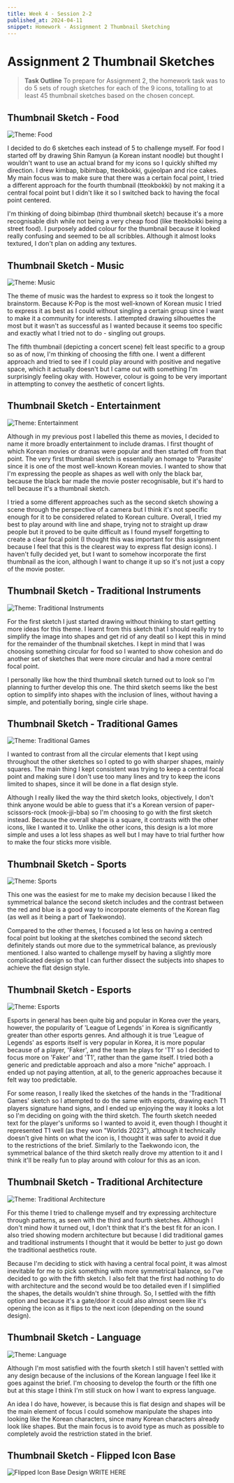 ```yaml
---
title: Week 4 - Session 2-2
published_at: 2024-04-11
snippet: Homework - Assignment 2 Thumbnail Sketching
---
```

# Assignment 2 Thumbnail Sketches
> **Task Outline**
> To prepare for Assignment 2, the homework task was to do 5 sets of rough sketches for each of the 9 icons, totalling to at least 45 thumbnail sketches based on the chosen concept.

## Thumbnail Sketch - Food
![Theme: Food](/W04/5_1food.JPG)

I decided to do 6 sketches each instead of 5 to challenge myself. For food I started off by drawing Shin Ramyun (a Korean instant noodle) but thought I wouldn't want to use an actual brand for my icons so I quickly shifted my direction. I drew kimbap, bibimbap, tteokbokki, gujeolpan and rice cakes. My main focus was to make sure that there was a certain focal point, I tried a different approach for the fourth thumbnail (tteokbokki) by not making it a central focal point but I didn't like it so I switched back to having the focal point centered. 

I'm thinking of doing bibimbap (third thumbnail sketch) because it's a more recognisable dish while not being a very cheap food (like tteokbokki being a street food). I purposely added colour for the thumbnail because it looked really confusing and seemed to be all scribbles. Although it almost looks textured, I don't plan on adding any textures.

## Thumbnail Sketch - Music
![Theme: Music](W04/5_2music.JPG)

The theme of music was the hardest to express so it took the longest to brainstorm. Because K-Pop is the most well-known of Korean music I tried to express it as best as I could without singling a certain group since I want to make it a community for interests. I attempted drawing silhouettes the most but it wasn't as successful as I wanted because it seems too specific and exactly what I tried not to do - singling out groups.

The fifth thumbnail (depicting a concert scene) felt least specific to a group so as of now, I'm thinking of choosing the fifth one. I went a different approach and tried to see if I could play around with positive and negative space, which it actually doesn't but I came out with something I'm surprisingly feeling okay with. However, colour is going to be very important in attempting to convey the aesthetic of concert lights.

## Thumbnail Sketch - Entertainment
![Theme: Entertainment](W04/5_3movie.JPG)

Although in my previous post I labelled this theme as movies, I decided to name it more broadly entertainment to include dramas. I first thought of which Korean movies or dramas were popular and then started off from that point. The very first thumbnail sketch is essentially an homage to 'Parasite' since it is one of the most well-known Korean movies. I wanted to show that I'm expressing the people as shapes as well with only the black bar, because the black bar made the movie poster recognisable, but it's hard to tell because it's a thumbnail sketch. 

I tried a some different approaches such as the second sketch showing a scene through the perspective of a camera but I think it's not specific enough for it to be considered related to Korean culture. Overall, I tried my best to play around with line and shape, trying not to straight up draw people but it proved to be quite difficult as I found myself forgetting to create a clear focal point (I thought this was important for this assignment because I feel that this is the clearest way to express flat design icons). I haven't fully decided yet, but I want to somehow incorporate the first thumbnail as the icon, although I want to change it up so it's not just a copy of the movie poster. 

## Thumbnail Sketch - Traditional Instruments
![Theme: Traditional Instruments](W04/5_4instrument.JPG)

For the first sketch I just started drawing without thinking to start getting more ideas for this theme. I learnt from this sketch that I should really try to simplify the image into shapes and get rid of any deatil so I kept this in mind for the remainder of the thumbnail sketches. I kept in mind that I was choosing something circular for food so I wanted to show cohesion and do another set of sketches that were more circular and had a more central focal point.

I personally like how the third thumbnail sketch turned out to look so I'm planning to further develop this one. The third sketch seems like the best option to simplify into shapes with the inclusion of lines, without having a simple, and potentially boring, single cirle shape.

## Thumbnail Sketch - Traditional Games
![Theme: Traditional Games](W04/5_5games.JPG)

I wanted to contrast from all the circular elements that I kept using throughout the other sketches so I opted to go with sharper shapes, mainly squares. The main thing I kept consistent was trying to keep a central focal point and making sure I don't use too many lines and try to keep the icons limited to shapes, since it will be done in a flat design style.

Although I really liked the way the third sketch looks, objectively, I don't think anyone would be able to guess that it's a Korean version of paper-scissors-rock (mook-jji-bba) so I'm choosing to go with the first sketch instead. Because the overall shape is a square, it contrasts with the other icons, like I wanted it to. Unlike the other icons, this design is a lot more simple and uses a lot less shapes as well but I may have to trial further how to make the four sticks more visible.

## Thumbnail Sketch - Sports
![Theme: Sports](W04/5_6sports.JPG)

This one was the easiest for me to make my decision because I liked the symmetrical balance the second sketch includes and the contrast between the red and blue is a good way to incorporate elements of the Korean flag (as well as it being a part of Taekwondo). 

Compared to the other themes, I focused a lot less on having a centred focal point but looking at the sketches combined the second sktech definitely stands out more due to the symmetrical balance, as previously mentioned. I also wanted to challenge myself by having a slightly more complicated design so that I can further dissect the subjects into shapes to achieve the flat design style.

## Thumbnail Sketch - Esports
![Theme: Esports](W04/5_7t1.JPG)

Esports in general has been quite big and popular in Korea over the years, however, the popularity of 'League of Legends' in Korea is significantly greater than other esports genres. And although it is true 'League of Legends' as esports itself is very popular in Korea, it is more popular because of a player, 'Faker', and the team he plays for 'T1' so I decided to focus more on 'Faker' and 'T1', rather than the game itself. I tried both a generic and predictable approach and also a more "niche" approach. I ended up not paying attention, at all, to the generic approaches because it felt way too predictable.

For some reason, I really liked the sketches of the hands in the 'Traditional Games' sketch so I attempted to do the same with esports, drawing each T1 players signature hand signs, and I ended up enjoying the way it looks a lot so I'm deciding on going with the third sketch. The fourth sketch needed text for the player's uniforms so I wanted to avoid it, even though I thought it represented T1 well (as they won "Worlds 2023"), although it technically doesn't give hints on what the icon is, I thought it was safer to avoid it due to the restrictions of the brief. Similarly to the Taekwondo icon, the symmetrical balance of the third sketch really drove my attention to it and I think it'll be really fun to play around with colour for this as an icon.

## Thumbnail Sketch - Traditional Architecture
![Theme: Traditional Architecture](W04/5_8architecture.JPG)

For this theme I tried to challenge myself and try expressing architecture through patterns, as seen with the third and fourth sketches. Although I don't mind how it turned out, I don't think that it's the best fit for an icon. I also tried showing modern architecture but because I did traditional games and traditional instruments I thought that it would be better to just go down the traditional aesthetics route. 

Because I'm deciding to stick with having a central focal point, it was almost inevitable for me to pick something with more symmetrical balance, so I've decided to go with the fifth sketch. I also felt that the first had nothing to do with architecture and the second would be too detailed even if I simplified the shapes, the details wouldn't shine through. So, I settled with the fifth option and because it's a gate/door it could also almost seem like it's opening the icon as it flips to the next icon (depending on the sound design).

## Thumbnail Sketch - Language
![Theme: Language](W04/5_9hangul.JPG)

Although I'm most satisfied with the fourth sketch I still haven't settled with any design because of the inclusions of the Korean language I feel like it goes against the brief. I'm choosing to develop the fourth or the fifth one but at this stage I think I'm still stuck on how I want to express language.

An idea I do have, however, is because this is flat design and shapes will be the main element of focus I could somehow manipulate the shapes into looking like the Korean characters, since many Korean characters already look like shapes. But the main focus is to avoid type as much as possible to completely avoid the restriction stated in the brief.

## Thumbnail Sketch - Flipped Icon Base
![Flipped Icon Base Design](/W04/FLIP.jpg)
WRITE HERE